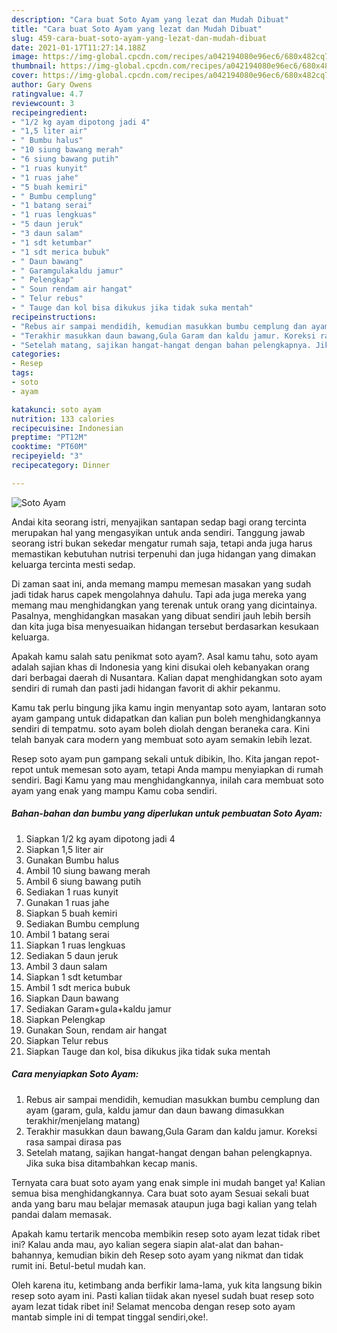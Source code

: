 ```yaml
---
description: "Cara buat Soto Ayam yang lezat dan Mudah Dibuat"
title: "Cara buat Soto Ayam yang lezat dan Mudah Dibuat"
slug: 459-cara-buat-soto-ayam-yang-lezat-dan-mudah-dibuat
date: 2021-01-17T11:27:14.188Z
image: https://img-global.cpcdn.com/recipes/a042194080e96ec6/680x482cq70/soto-ayam-foto-resep-utama.jpg
thumbnail: https://img-global.cpcdn.com/recipes/a042194080e96ec6/680x482cq70/soto-ayam-foto-resep-utama.jpg
cover: https://img-global.cpcdn.com/recipes/a042194080e96ec6/680x482cq70/soto-ayam-foto-resep-utama.jpg
author: Gary Owens
ratingvalue: 4.7
reviewcount: 3
recipeingredient:
- "1/2 kg ayam dipotong jadi 4"
- "1,5 liter air"
- " Bumbu halus"
- "10 siung bawang merah"
- "6 siung bawang putih"
- "1 ruas kunyit"
- "1 ruas jahe"
- "5 buah kemiri"
- " Bumbu cemplung"
- "1 batang serai"
- "1 ruas lengkuas"
- "5 daun jeruk"
- "3 daun salam"
- "1 sdt ketumbar"
- "1 sdt merica bubuk"
- " Daun bawang"
- " Garamgulakaldu jamur"
- " Pelengkap"
- " Soun rendam air hangat"
- " Telur rebus"
- " Tauge dan kol bisa dikukus jika tidak suka mentah"
recipeinstructions:
- "Rebus air sampai mendidih, kemudian masukkan bumbu cemplung dan ayam (garam, gula, kaldu jamur dan daun bawang dimasukkan terakhir/menjelang matang)"
- "Terakhir masukkan daun bawang,Gula Garam dan kaldu jamur. Koreksi rasa sampai dirasa pas"
- "Setelah matang, sajikan hangat-hangat dengan bahan pelengkapnya. Jika suka bisa ditambahkan kecap manis."
categories:
- Resep
tags:
- soto
- ayam

katakunci: soto ayam 
nutrition: 133 calories
recipecuisine: Indonesian
preptime: "PT12M"
cooktime: "PT60M"
recipeyield: "3"
recipecategory: Dinner

---
```



![Soto Ayam](https://img-global.cpcdn.com/recipes/a042194080e96ec6/680x482cq70/soto-ayam-foto-resep-utama.jpg)

Andai kita seorang istri, menyajikan santapan sedap bagi orang tercinta merupakan hal yang mengasyikan untuk anda sendiri. Tanggung jawab seorang istri bukan sekedar mengatur rumah saja, tetapi anda juga harus memastikan kebutuhan nutrisi terpenuhi dan juga hidangan yang dimakan keluarga tercinta mesti sedap.

Di zaman  saat ini, anda memang mampu memesan masakan yang sudah jadi tidak harus capek mengolahnya dahulu. Tapi ada juga mereka yang memang mau menghidangkan yang terenak untuk orang yang dicintainya. Pasalnya, menghidangkan masakan yang dibuat sendiri jauh lebih bersih dan kita juga bisa menyesuaikan hidangan tersebut berdasarkan kesukaan keluarga. 



Apakah kamu salah satu penikmat soto ayam?. Asal kamu tahu, soto ayam adalah sajian khas di Indonesia yang kini disukai oleh kebanyakan orang dari berbagai daerah di Nusantara. Kalian dapat menghidangkan soto ayam sendiri di rumah dan pasti jadi hidangan favorit di akhir pekanmu.

Kamu tak perlu bingung jika kamu ingin menyantap soto ayam, lantaran soto ayam gampang untuk didapatkan dan kalian pun boleh menghidangkannya sendiri di tempatmu. soto ayam boleh diolah dengan beraneka cara. Kini telah banyak cara modern yang membuat soto ayam semakin lebih lezat.

Resep soto ayam pun gampang sekali untuk dibikin, lho. Kita jangan repot-repot untuk memesan soto ayam, tetapi Anda mampu menyiapkan di rumah sendiri. Bagi Kamu yang mau menghidangkannya, inilah cara membuat soto ayam yang enak yang mampu Kamu coba sendiri.

<!--inarticleads1-->

##### Bahan-bahan dan bumbu yang diperlukan untuk pembuatan Soto Ayam:

1. Siapkan 1/2 kg ayam dipotong jadi 4
1. Siapkan 1,5 liter air
1. Gunakan  Bumbu halus
1. Ambil 10 siung bawang merah
1. Ambil 6 siung bawang putih
1. Sediakan 1 ruas kunyit
1. Gunakan 1 ruas jahe
1. Siapkan 5 buah kemiri
1. Sediakan  Bumbu cemplung
1. Ambil 1 batang serai
1. Siapkan 1 ruas lengkuas
1. Sediakan 5 daun jeruk
1. Ambil 3 daun salam
1. Siapkan 1 sdt ketumbar
1. Ambil 1 sdt merica bubuk
1. Siapkan  Daun bawang
1. Sediakan  Garam+gula+kaldu jamur
1. Siapkan  Pelengkap
1. Gunakan  Soun, rendam air hangat
1. Siapkan  Telur rebus
1. Siapkan  Tauge dan kol, bisa dikukus jika tidak suka mentah




<!--inarticleads2-->

##### Cara menyiapkan Soto Ayam:

1. Rebus air sampai mendidih, kemudian masukkan bumbu cemplung dan ayam (garam, gula, kaldu jamur dan daun bawang dimasukkan terakhir/menjelang matang)
1. Terakhir masukkan daun bawang,Gula Garam dan kaldu jamur. Koreksi rasa sampai dirasa pas
1. Setelah matang, sajikan hangat-hangat dengan bahan pelengkapnya. Jika suka bisa ditambahkan kecap manis.




Ternyata cara buat soto ayam yang enak simple ini mudah banget ya! Kalian semua bisa menghidangkannya. Cara buat soto ayam Sesuai sekali buat anda yang baru mau belajar memasak ataupun juga bagi kalian yang telah pandai dalam memasak.

Apakah kamu tertarik mencoba membikin resep soto ayam lezat tidak ribet ini? Kalau anda mau, ayo kalian segera siapin alat-alat dan bahan-bahannya, kemudian bikin deh Resep soto ayam yang nikmat dan tidak rumit ini. Betul-betul mudah kan. 

Oleh karena itu, ketimbang anda berfikir lama-lama, yuk kita langsung bikin resep soto ayam ini. Pasti kalian tiidak akan nyesel sudah buat resep soto ayam lezat tidak ribet ini! Selamat mencoba dengan resep soto ayam mantab simple ini di tempat tinggal sendiri,oke!.

